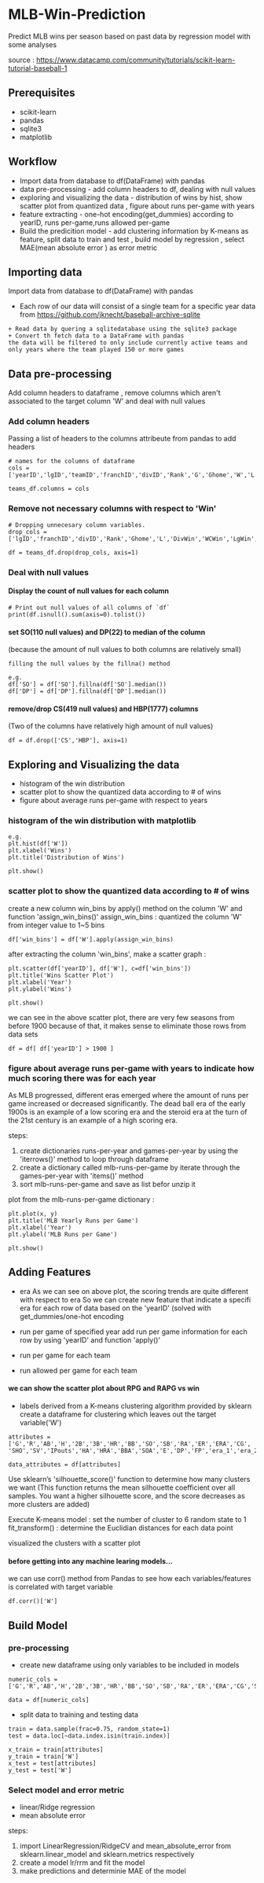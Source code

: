 # MLB-Win-Prediction
Predict MLB wins per season based on past data by regression model with some analyses

source : https://www.datacamp.com/community/tutorials/scikit-learn-tutorial-baseball-1

## Prerequisites
* scikit-learn
* pandas
* sqlite3
* matplotlib


## Workflow
+ Import data from database to df(DataFrame) with pandas
+ data pre-processing - add column headers to df, dealing with null values 
+ exploring and visualizing the data - distribution of wins by hist, show scatter plot from quantized data , figure about runs per-game with years
+ feature extracting - one-hot encoding(get_dummies) according to yearID, runs per-game,runs allowed per-game
+ Build the predicition model - add clustering information by K-means as feature, split data to train and test , build model by regression , select MAE(mean absolute error ) as error metric

## Importing data
Import data from database to df(DataFrame) with pandas
* Each row of our data will consist of a single team for a specific year
data from https://github.com/jknecht/baseball-archive-sqlite

```
+ Read data by quering a sqlitedatabase using the sqlite3 package
+ Convert th fetch data to a DataFrame with pandas
the data will be filtered to only include currently active teams and only years where the team played 150 or more games
```

## Data pre-processing
Add column headers to dataframe , remove columns which aren't associated to the target column 'W' and deal with null values

### Add column headers
Passing a list of headers to the columns attribeute from pandas to add headers 
```
# names for the columns of dataframe
cols = ['yearID','lgID','teamID','franchID','divID','Rank','G','Ghome','W','L','DivWin','WCWin','LgWin','WSWin','R','AB','H','2B','3B','HR','BB','SO','SB','CS','HBP','SF','RA','ER','ERA','CG','SHO','SV','IPouts','HA','HRA','BBA','SOA','E','DP','FP','name','park','attendance','BPF','PPF','teamIDBR','teamIDlahman45','teamIDretro','franchID','franchName','active','NAassoc']

teams_df.columns = cols
```
### Remove not necessary columns with respect to 'Win'
```
# Dropping unnecesary column variables.
drop_cols = ['lgID','franchID','divID','Rank','Ghome','L','DivWin','WCWin','LgWin','WSWin','SF','name','park','attendance','BPF','PPF','teamIDBR','teamIDlahman45','teamIDretro','franchID','franchName','active','NAassoc']

df = teams_df.drop(drop_cols, axis=1)
```

### Deal with null values

#### Display the count of null values for each column
```
# Print out null values of all columns of `df`
print(df.isnull().sum(axis=0).tolist())
```

#### set SO(110 null values) and DP(22) to median of the column 
(because the amount of null values to both columns are relatively small)
```
filling the null values by the fillna() method

e.g.
df['SO'] = df['SO'].fillna(df['SO'].median())
df['DP'] = df['DP'].fillna(df['DP'].median())
```
#### remove/drop CS(419 null values) and HBP(1777) columns
(Two of the columns have relatively high amount of null values)
```
df = df.drop(['CS','HBP'], axis=1)
```

## Exploring and Visualizing the data
+ histogram of the win distribution
+ scatter plot to show the quantized data according to # of wins
+ figure about average runs per-game with respect to years

### histogram of the win distribution with matplotlib
```
e.g.
plt.hist(df['W'])
plt.xlabel('Wins')
plt.title('Distribution of Wins')

plt.show()
```

### scatter plot to show the quantized data according to # of wins
create a new column win_bins by apply() method on the column 'W' and function 'assign_win_bins()'
assign_win_bins : quantized the column 'W' from integer value to 1~5 bins
```
df['win_bins'] = df['W'].apply(assign_win_bins)
```

after extracting the column 'win_bins', make a scatter graph :
```
plt.scatter(df['yearID'], df['W'], c=df['win_bins'])
plt.title('Wins Scatter Plot')
plt.xlabel('Year')
plt.ylabel('Wins')

plt.show()
```

we can see in the above scatter plot, there are very few seasons from before 1900
because of that, it makes sense to eliminate those rows from data sets
```
df = df[ df['yearID'] > 1900 ] 
```

### figure about average runs per-game with years to indicate how much scoring there was for each year
As MLB progressed, different eras emerged where the amount of runs per game increased or decreased significantly. The dead ball era of the early 1900s is an example of a low scoring era and the steroid era at the turn of the 21st century is an example of a high scoring era.

steps:
1. create dictionaries runs-per-year and games-per-year by using the 'iterrows()' method to loop through dataframe
2. create a dictionary called mlb-runs-per-game by iterate through the games-per-year with 'items()' method
3. sort mlb-runs-per-game and save as list befor unzip it

plot from the mlb-runs-per-game dictionary :
```
plt.plot(x, y)
plt.title('MLB Yearly Runs per Game')
plt.xlabel('Year')
plt.ylabel('MLB Runs per Game')

plt.show()
```

## Adding Features
+ era
As we can see on above plot, the scoring trends are quite different with respect to era
So we can create new feature that indicate a specifi era for each row of data based on the 'yearID'
(solved with get_dummies/one-hot encoding

+ run per game of specified year
add run per game information for each row by using 'yearID' and function 'apply()' 

+ run per game for each team
+ run allowed per game for each team
#### we can show the scatter plot about RPG and RAPG vs win

+ labels derived from a K-means clustering algorithm provided by sklearn
create a dataframe for clustering which leaves out the target variable('W')
```
attributes = ['G','R','AB','H','2B','3B','HR','BB','SO','SB','RA','ER','ERA','CG',
'SHO','SV','IPouts','HA','HRA','BBA','SOA','E','DP','FP','era_1','era_2','era_3','era_4','era_5','era_6','era_7','era_8','decade_1910','decade_1920','decade_1930','decade_1940','decade_1950','decade_1960','decade_1970','decade_1980','decade_1990','decade_2000','decade_2010','R_per_game','RA_per_game','mlb_rpg']

data_attributes = df[attributes]
```
Use sklearn’s 'silhouette_score()' function to determine how many clusters we want
(This function returns the mean silhouette coefficient over all samples. You want a higher silhouette score, and the score decreases as more clusters are added)

Execute K-means model :
set the number of cluster to 6
random state to 1
fit_transform() : determine the Euclidian distances for each data point

visualized the clusters with a scatter plot


#### before getting into any machine learing models...
we can use corr() method from Pandas to see how each variables/features is correlated with target variable
```
df.corr()['W']
```

## Build Model
### pre-processing
+ create new dataframe using only variables to be included in models
```
numeric_cols = ['G','R','AB','H','2B','3B','HR','BB','SO','SB','RA','ER','ERA','CG','SHO','SV','IPouts','HA','HRA','BBA','SOA','E','DP','FP','era_1','era_2','era_3','era_4','era_5','era_6','era_7','era_8','decade_1910','decade_1920','decade_1930','decade_1940','decade_1950','decade_1960','decade_1970','decade_1980','decade_1990','decade_2000','decade_2010','R_per_game','RA_per_game','mlb_rpg','labels','W']

data = df[numeric_cols]
```

+ split data to training and testing data
```
train = data.sample(frac=0.75, random_state=1)
test = data.loc[~data.index.isin(train.index)]

x_train = train[attributes]
y_train = train['W']
x_test = test[attributes]
y_test = test['W']
```

### Select model and error metric
+ linear/Ridge regression
+ mean absolute error

steps:
1. import LinearRegression/RidgeCV and mean_absolute_error from sklearn.linear_model and sklearn.metrics respectively
2. create a model lr/rrm and fit the model
3. make predictions and determinie MAE of the model










